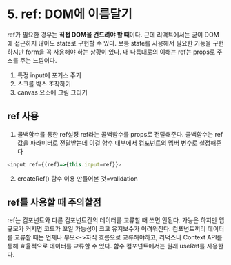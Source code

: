 # 5. ref: DOM에 이름달기

ref가 필요한 경우는 **직접 DOM을 건드려야 할 때**이다. 근데 리액트에서는 굳이 DOM에 접근하지 않아도 state로 구현할 수 있다.
보통 state를 사용해서 필요한 기능을 구현하지만 form을 꼭 사용해야 하는 상황이 있다.
내 나름대로의 이해는 ref는 props로 주소를 주는 느낌이다.

1. 특정 input에 포커스 주기
2. 스크롤 박스 조작하기
3. canvas 요소에 그림 그리기

## ref 사용

1. 콜백함수를 통한 ref설정
   ref라는 콜백함수를 props로 전달해준다. 콜백함수는 ref값을 파라미터로 전달받는데 이걸 함수 내부에서 컴포넌트의 멤버 변수로 설정해준다

```javascript
<input ref={(ref)=>{this.input=ref}}>
```

2. createRef() 함수 이용
   만들어본 것=validation

## ref를 사용할 때 주의할점

ref는 컴포넌트와 다른 컴포넌트간의 데이터를 교류할 때 쓰면 안된다. 가능은 하지만 앱 규모가 커지면 코드가 꼬일 가능성이 크고
유지보수가 어려워진다. 컴포넌트끼리 데이터를 교류할 때는 언제나 부모<->자식 흐름으로 교류해야하고, 리덕스나 Context API를 통해 효율적으로
데이터를 교류할 수 있다. 함수 컴포넌트에서는 원래 useRef를 사용한다.
